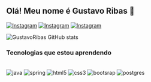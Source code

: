 ## Olá! Meu nome é Gustavo Ribas 👋

[![Instagram](https://img.shields.io/badge/Instagram-E4405F?style=for-the-badge&logo=instagram&logoColor=white)](https://www.instagram.com/this_is_ribas/)
[![Instagram](https://img.shields.io/badge/Twitter-1DA1F2?style=for-the-badge&logo=twitter&logoColor=white)](https://twitter.com/This_Is_Ribas)
[![Instagram](https://img.shields.io/badge/Discord-7289DA?style=for-the-badge&logo=discord&logoColor=white)](https://discordapp.com/users/Ribas#8273)

![GustavoRibas GitHub stats](https://github-readme-stats.vercel.app/api?username=GustavoRibas&show_icons=true&theme=dark)

### Tecnologias que estou aprendendo

<div style="display: inline_block"><br/>
<img align = "center" alt="java" src = "https://img.shields.io/badge/Java-ED8B00?style=for-the-badge&logo=openjdk&logoColor=white"/>
<img align = "center" alt="spring" src = "https://img.shields.io/badge/Spring-6DB33F?style=for-the-badge&logo=spring&logoColor=white"/>
<img align = "center" alt="html5" src = "https://img.shields.io/badge/HTML-239120?style=for-the-badge&logo=html5&logoColor=white"/>
<img align = "center" alt="css3" src = "https://img.shields.io/badge/CSS-239120?&style=for-the-badge&logo=css3&logoColor=white"/>
<img align = "center" alt="bootsrap" src = "https://img.shields.io/badge/Bootstrap-563D7C?style=for-the-badge&logo=bootstrap&logoColor=white"/>
<img align = "center" alt="postgres" src = "https://img.shields.io/badge/PostgreSQL-316192?style=for-the-badge&logo=postgresql&logoColor=white"/>
</div>
